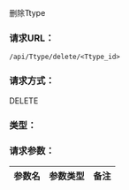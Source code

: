 删除Ttype

### **请求URL：**

`/api/Ttype/delete/<Ttype_id>`

### **请求方式：**

DELETE

### **类型：**

### **请求参数：**

|参数名|参数类型|备注|
|:--|:--|:--|